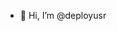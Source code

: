 - 👋 Hi, I’m @deployusr


<!---
deployusr/deployusr is a ✨ special ✨ repository because its `README.md` (this file) appears on your GitHub profile.
You can click the Preview link to take a look at your changes.
--->
